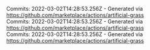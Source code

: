 Commits: 2022-03-02T14:28:53.256Z - Generated via https://github.com/marketplace/actions/artificial-grass
<br>
Commits: 2022-03-02T14:28:53.256Z - Generated via https://github.com/marketplace/actions/artificial-grass
<br>
Commits: 2022-03-02T14:28:53.256Z - Generated via https://github.com/marketplace/actions/artificial-grass
<br>
